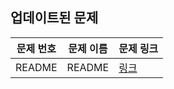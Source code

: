 ## 업데이트된 문제
| 문제 번호 | 문제 이름 | 문제 링크 |
| -------- | ---------- | --------- |
| README | README | [링크](./README.md) |

